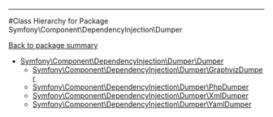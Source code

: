 - - -

#Class Hierarchy for Package Symfony\Component\DependencyInjection\Dumper

<div><a href='https://github.com/JeyDotC/Hirudo-docs/tree/master/symfony/component/dependencyinjection/dumper'>Back to package summary</a></div>

<ul>
<li><a href="https://github.com/JeyDotC/Hirudo-docs/blob/master/Symfony/Component/DependencyInjection/Dumper/Dumper.md">Symfony\Component\DependencyInjection\Dumper\Dumper</a><ul>
<li><a href="https://github.com/JeyDotC/Hirudo-docs/blob/master/Symfony/Component/DependencyInjection/Dumper/GraphvizDumper.md">Symfony\Component\DependencyInjection\Dumper\GraphvizDumper</a></li>
<li><a href="https://github.com/JeyDotC/Hirudo-docs/blob/master/Symfony/Component/DependencyInjection/Dumper/PhpDumper.md">Symfony\Component\DependencyInjection\Dumper\PhpDumper</a></li>
<li><a href="https://github.com/JeyDotC/Hirudo-docs/blob/master/Symfony/Component/DependencyInjection/Dumper/XmlDumper.md">Symfony\Component\DependencyInjection\Dumper\XmlDumper</a></li>
<li><a href="https://github.com/JeyDotC/Hirudo-docs/blob/master/Symfony/Component/DependencyInjection/Dumper/YamlDumper.md">Symfony\Component\DependencyInjection\Dumper\YamlDumper</a></li>
</ul>
</li>
</ul>
